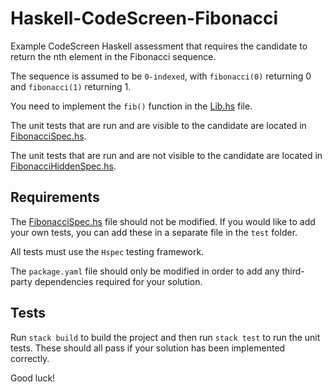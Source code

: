 # Haskell-CodeScreen-Fibonacci
Example CodeScreen Haskell assessment that requires the candidate to return the nth element in the Fibonacci sequence.

The sequence is assumed to be `0-indexed`, with `fibonacci(0)` returning 0 and `fibonacci(1)` returning 1.

You need to implement the `fib()` function in the [Lib.hs](src/Lib.hs) file.

The unit tests that are run and are visible to the candidate are located in [FibonacciSpec.hs](test/FibonacciSpec.hs).

The unit tests that are run and are not visible to the candidate are located in [FibonacciHiddenSpec.hs](test/FibonacciHiddenSpec.hs).

## Requirements

The [FibonacciSpec.hs](test/FibonacciSpec.hs) file should not be modified. If you would like to add your own tests, you
can add these in a separate file in the `test` folder.

All tests must use the `Hspec` testing framework.

The `package.yaml` file should only be modified in order to add any third-party dependencies required for your solution.

## Tests
Run `stack build` to build the project and then run `stack test` to run the unit tests. These should all pass if your solution has been implemented correctly.

Good luck!
